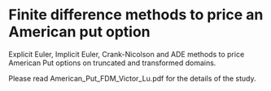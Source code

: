 # Finite difference methods to price an American put option
Explicit Euler, Implicit Euler, Crank-Nicolson and ADE methods to price American Put options on truncated and transformed domains.

Please read American_Put_FDM_Victor_Lu.pdf for the details of the study.
